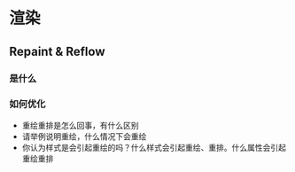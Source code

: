 # 渲染

## Repaint & Reflow

### 是什么



### 如何优化


- 重绘重排是怎么回事，有什么区别
- 请举例说明重绘，什么情况下会重绘
- 你认为样式是会引起重绘的吗？什么样式会引起重绘、重排。什么属性会引起重绘重排